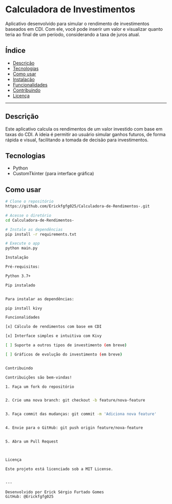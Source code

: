 
# Calculadora de Investimentos

Aplicativo desenvolvido para simular o rendimento de investimentos baseados em CDI. Com ele, você pode inserir um valor e visualizar quanto teria ao final de um período, considerando a taxa de juros atual.

## Índice

- [Descrição](#descrição)
- [Tecnologias](#tecnologias)
- [Como usar](#como-usar)
- [Instalação](#instalação)
- [Funcionalidades](#funcionalidades)
- [Contribuindo](#contribuindo)
- [Licença](#licença)

---

## Descrição

Este aplicativo calcula os rendimentos de um valor investido com base em taxas do CDI. A ideia é permitir ao usuário simular ganhos futuros, de forma rápida e visual, facilitando a tomada de decisão para investimentos.

## Tecnologias

- Python
- CustomTkinter (para interface gráfica)

## Como usar

```bash
# Clone o repositório
https://github.com/Erickfgfg025/Calculadora-de-Rendimentos-.git

# Acesse o diretório
cd Calculadora-de-Rendimentos-

# Instale as dependências
pip install -r requirements.txt

# Execute o app
python main.py

Instalação

Pré-requisitos:

Python 3.7+

Pip instalado


Para instalar as dependências:

pip install kivy

Funcionalidades

[x] Cálculo de rendimentos com base em CDI

[x] Interface simples e intuitiva com Kivy

[ ] Suporte a outros tipos de investimento (em breve)

[ ] Gráficos de evolução do investimento (em breve)


Contribuindo

Contribuições são bem-vindas!

1. Faça um fork do repositório


2. Crie uma nova branch: git checkout -b feature/nova-feature


3. Faça commit das mudanças: git commit -m 'Adiciona nova feature'


4. Envie para o GitHub: git push origin feature/nova-feature


5. Abra um Pull Request



Licença

Este projeto está licenciado sob a MIT License.


---

Desenvolvido por Erick Sérgio Furtado Gomes
GitHub: @Erickfgfg025

